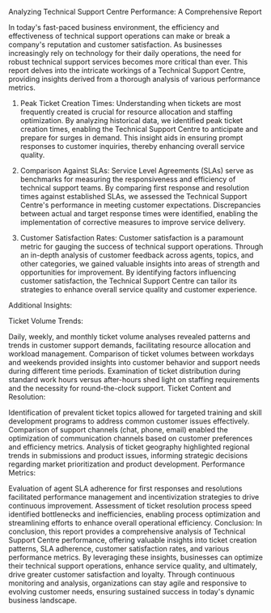 Analyzing Technical Support Centre Performance: A Comprehensive Report

In today's fast-paced business environment, the efficiency and effectiveness of technical support operations can make or break a company's reputation and customer satisfaction. As businesses increasingly rely on technology for their daily operations, the need for robust technical support services becomes more critical than ever. This report delves into the intricate workings of a Technical Support Centre, providing insights derived from a thorough analysis of various performance metrics.

1. Peak Ticket Creation Times: Understanding when tickets are most frequently created is crucial for resource allocation and staffing optimization. By analyzing historical data, we identified peak ticket creation times, enabling the Technical Support Centre to anticipate and prepare for surges in demand. This insight aids in ensuring prompt responses to customer inquiries, thereby enhancing overall service quality.

2. Comparison Against SLAs: Service Level Agreements (SLAs) serve as benchmarks for measuring the responsiveness and efficiency of technical support teams. By comparing first response and resolution times against established SLAs, we assessed the Technical Support Centre's performance in meeting customer expectations. Discrepancies between actual and target response times were identified, enabling the implementation of corrective measures to improve service delivery.

3. Customer Satisfaction Rates: Customer satisfaction is a paramount metric for gauging the success of technical support operations. Through an in-depth analysis of customer feedback across agents, topics, and other categories, we gained valuable insights into areas of strength and opportunities for improvement. By identifying factors influencing customer satisfaction, the Technical Support Centre can tailor its strategies to enhance overall service quality and customer experience.

Additional Insights:

Ticket Volume Trends:

Daily, weekly, and monthly ticket volume analyses revealed patterns and trends in customer support demands, facilitating resource allocation and workload management.
Comparison of ticket volumes between workdays and weekends provided insights into customer behavior and support needs during different time periods.
Examination of ticket distribution during standard work hours versus after-hours shed light on staffing requirements and the necessity for round-the-clock support.
Ticket Content and Resolution:

Identification of prevalent ticket topics allowed for targeted training and skill development programs to address common customer issues effectively.
Comparison of support channels (chat, phone, email) enabled the optimization of communication channels based on customer preferences and efficiency metrics.
Analysis of ticket geography highlighted regional trends in submissions and product issues, informing strategic decisions regarding market prioritization and product development.
Performance Metrics:

Evaluation of agent SLA adherence for first responses and resolutions facilitated performance management and incentivization strategies to drive continuous improvement.
Assessment of ticket resolution process speed identified bottlenecks and inefficiencies, enabling process optimization and streamlining efforts to enhance overall operational efficiency.
Conclusion: In conclusion, this report provides a comprehensive analysis of Technical Support Centre performance, offering valuable insights into ticket creation patterns, SLA adherence, customer satisfaction rates, and various performance metrics. By leveraging these insights, businesses can optimize their technical support operations, enhance service quality, and ultimately, drive greater customer satisfaction and loyalty. Through continuous monitoring and analysis, organizations can stay agile and responsive to evolving customer needs, ensuring sustained success in today's dynamic business landscape.
